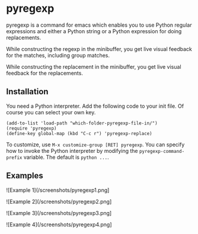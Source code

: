 # pyregexp

pyregexp is a command for emacs which enables you to use Python regular expressions and either a Python string or a Python expression for doing replacements.

While constructing the regexp in the minibuffer, you get live visual feedback for the matches, including group matches.

While constructing the replacement in the minibuffer, you get live visual feedback for the replacements.

## Installation

You need a Python interpreter.
Add the following code to your init file. Of course you can select your own key.

```Lisp
(add-to-list 'load-path "which-folder-pyregexp-file-in/")
(require 'pyregexp)
(define-key global-map (kbd "C-c r") 'pyregexp-replace)
```

To customize, use `M-x customize-group [RET] pyregexp`. You can specify how to invoke the Python interpreter by modifying the `pyregexp-command-prefix` variable. The default is `python ...`.

## Examples

![Example 1](/screenshots/pyregexp1.png]

![Example 2](/screenshots/pyregexp2.png]

![Example 3](/screenshots/pyregexp3.png]

![Example 4](/screenshots/pyregexp4.png]